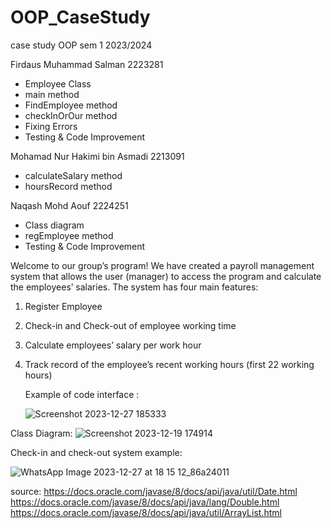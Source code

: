 # OOP_CaseStudy
case study OOP sem 1 2023/2024

Firdaus Muhammad Salman 2223281
- Employee Class
- main method
- FindEmployee method
- checkInOrOur method
- Fixing Errors
- Testing & Code Improvement
  
Mohamad Nur Hakimi bin Asmadi 2213091
- calculateSalary method
- hoursRecord method
  
Naqash Mohd Aouf 2224251
- Class diagram
- regEmployee method
- Testing & Code Improvement

Welcome to our group’s program! We have created a payroll management system that allows the user (manager) to access the program and calculate the employees’ salaries. The system has four main features:

1. Register Employee
2. Check-in and Check-out of employee working time
3. Calculate employees’ salary per work hour
4. Track record of the employee’s recent working hours (first 22 working hours)
   
   Example of code interface :

   
   ![Screenshot 2023-12-27 185333](https://github.com/salmanfrds/OOP_CaseStudy/assets/153048665/42a01abc-b281-48cf-864d-4a33584f6bf8)


Class Diagram: ![Screenshot 2023-12-19 174914](https://github.com/salmanfrds/OOP_CaseStudy/assets/153048665/d23f7118-9250-476a-a50c-14764b6f430d)

Check-in and check-out system example: 


![WhatsApp Image 2023-12-27 at 18 15 12_86a24011](https://github.com/salmanfrds/OOP_CaseStudy/assets/153048665/e460c014-90ab-432c-8630-acd27d0d9146)


source:
https://docs.oracle.com/javase/8/docs/api/java/util/Date.html
https://docs.oracle.com/javase/8/docs/api/java/lang/Double.html
https://docs.oracle.com/javase/8/docs/api/java/util/ArrayList.html
